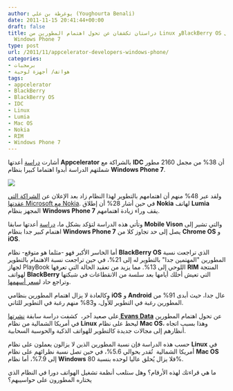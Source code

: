 ```yaml
---
author: يوغرطة بن علي (Youghourta Benali)
date: 2011-11-15 20:41:44+00:00
draft: false
title: دراستان تكشفان عن تحول اهتمام المطورين من Linux وBlackBerry OS إلى Mac OS و
  Windows Phone 7
type: post
url: /2011/11/appcelerator-developers-windows-phone/
categories:
- برمجيات
- هواتف/ أجهزة لوحية
tags:
- appcelerator
- BlackBerry
- BlackBerry OS
- IDC
- Linux
- Lumia
- Mac OS
- Nokia
- RIM
- Windows Phone 7
---
```


أشارت [دراسة](http://www.appcelerator.com/company/survey-results/mobile-developer-report-nov-2011/report/) أعدتها **Appcelerator** بالشراكة مع **IDC** أن 38% من مجمل 2160 مطور شملتهم الدراسة أبدوا اهتماما كبيرا بنظام **Windows Phone 7**.




[![](https://www.it-scoop.com/wp-content/uploads/2011/11/appcelerator-mobile-developer-report-nov-2011.png)
](https://www.it-scoop.com/wp-content/uploads/2011/11/appcelerator-mobile-developer-report-nov-2011.png)




ولقد عبر 48% منهم أن اهتمامهم بالتطوير لهذا النظام زاد بعد الإعلان عن [الشراكة التي عقدتها Microsoft مع Nokia](../2011/02/nokia-microsoft-windows-phone-7/). في حين أشار 28% أن إطلاق **Nokia** لهاتف **Lumia** المجهز بنظام **Windows Phone 7** يقف وراء زيادة اهتمامهم.




وتأتي هذه الدراسة لتؤكد بشكل ما، [دراسة](../2011/06/windows-phone-7-developers-interest/) أعدتها سابقا **Mobile Vison** والتي تشير إلى اهتمام كبير جدا بنظام **Windows Phone 7** يصل إلى حد تجاوز كلا من **Chrome OS** و **iOS**.




أما الخاسر الأكبر فهو -مثلما هو متوقع- نظام **BlackBerry OS** الذي تراجعت نسبة المطورين "المهتمين جدا" بالتطوير له إلى 21%، في حين تراجعت نسبة الاهتمام بالتطوير لجهاز PlayBook اللوحي إلى 13%. مما يزيد من تعقيد الحالة التي تعرفها **RIM** المنتجة لهواتف **BlackBerry** التي تعيش أحلك أيامها بعد سلسة من الانقطاعات في شبكتها وتراجع حاد ل[سعر أسهمها](../2011/11/rim-stock-falls-below-book-value/).




وكالعادة لا يزال اهتمام المطورين بنظامي **iOS** و **Android** عال جدا، حيث أبدى 91% من المطورين رغبة في التطوير للأول، و83% منهم رغبة في التطوير للثاني.




على صعيد آخر،  كشفت دراسة سابقة [نشرتها **Evans Data**](http://www.computerworld.com/s/article/9221678/Linux_loses_its_luster_as_a_darling_among_developers) عن تحول اهتمام المطورين في أمريكا الشمالية من نظام **Linux** ليحط على نظام **Mac OS**، وهذا بسبب اتجاه أنظارهم إلى مجالات جديدة كالتطوير للهواتف الذكية والحوسبة السحابية.




حسب هذه الدراسة فإن نسبة المطورين الذين لا يزالون يعملون على نظام **Linux** في أمريكا الشمالية  تُقدر بحوالي 5.6%، في حين تصل نسبة نظرائهم على نظام **Mac OS** إلى 7.9%، أما نظام **Windows** فلا يزال يُحلق عاليا لوحده بنسبة 80%.




ما هي قراءتك لهذه الأرقام؟ وهل ستلعب أنظمة تشغيل الهواتف دورا في النظام الذي يختاره المطورون على حواسيبهم؟
